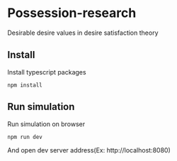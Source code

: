# Possession-research

Desirable desire values in desire satisfaction theory

## Install

Install typescript packages

```
npm install
```

## Run simulation

Run simulation on browser

```
npm run dev
```

And open dev server address(Ex: http://localhost:8080)
